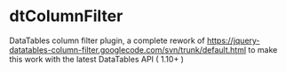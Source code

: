 # dtColumnFilter
DataTables column filter plugin, a complete rework of https://jquery-datatables-column-filter.googlecode.com/svn/trunk/default.html to make this work with the latest DataTables API ( 1.10+ )
